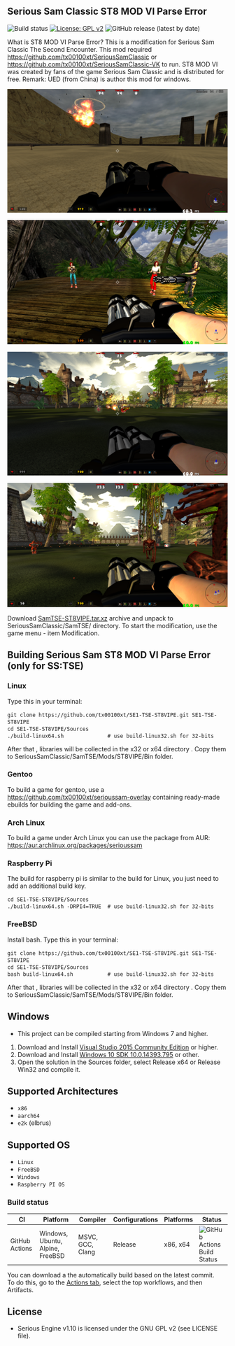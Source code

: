 ## Serious Sam Classic ST8 MOD VI Parse Error
![Build status](https://github.com/tx00100xt/SE1-TSE-ST8VIPE/actions/workflows/cibuild.yml/badge.svg)
[![License: GPL v2](https://img.shields.io/badge/License-GPL_v2-blue.svg)](https://www.gnu.org/licenses/old-licenses/gpl-2.0.en.html)
![GitHub release (latest by date)](https://img.shields.io/github/v/release/tx00100xt/SE1-TSE-ST8VIPE)

What is ST8 MOD VI Parse Error?
This is a modification for Serious Sam Classic The Second Encounter. 
This mod required https://github.com/tx00100xt/SeriousSamClassic or https://github.com/tx00100xt/SeriousSamClassic-VK to run.
ST8 MOD VI was created by fans of the game Serious Sam Classic and is distributed for free.
Remark:  UED (from China) is author this mod for windows.

![ST8PE1](https://raw.githubusercontent.com/tx00100xt/SE1-TSE-ST8VIPE/main/Images/st8vipe-1.png)

![ST8PE2](https://raw.githubusercontent.com/tx00100xt/SE1-TSE-ST8VIPE/main/Images/st8vipe-2.png)

![ST8PE3](https://raw.githubusercontent.com/tx00100xt/SE1-TSE-ST8VIPE/main/Images/st8vipe-3.png)

![ST8PE4](https://raw.githubusercontent.com/tx00100xt/SE1-TSE-ST8VIPE/main/Images/st8vipe-4.png)


Download [SamTSE-ST8VIPE.tar.xz] archive and unpack to  SeriousSamClassic/SamTSE/ directory.
To start the modification, use the game menu - item Modification.

Building Serious Sam ST8 MOD VI Parse Error (only for SS:TSE)
-------------------------------------------------------------

### Linux

Type this in your terminal:

```
git clone https://github.com/tx00100xt/SE1-TSE-ST8VIPE.git SE1-TSE-ST8VIPE
cd SE1-TSE-ST8VIPE/Sources
./build-linux64.sh              # use build-linux32.sh for 32-bits
```
After that , libraries will be collected in the x32 or x64 directory . 
Copy them to SeriousSamClassic/SamTSE/Mods/ST8VIPE/Bin folder.

### Gentoo

To build a game for gentoo, use a https://github.com/tx00100xt/serioussam-overlay containing ready-made ebuilds for building the game and add-ons.

### Arch Linux

To build a game under Arch Linux you can use the package from AUR: https://aur.archlinux.org/packages/serioussam

### Raspberry Pi

The build for raspberry pi is similar to the build for Linux, you just need to add an additional build key.

```
cd SE1-TSE-ST8VIPE/Sources
./build-linux64.sh -DRPI4=TRUE	# use build-linux32.sh for 32-bits
```
### FreeBSD

Install bash. 
Type this in your terminal:

```
git clone https://github.com/tx00100xt/SE1-TSE-ST8VIPE.git SE1-TSE-ST8VIPE
cd SE1-TSE-ST8VIPE/Sources
bash build-linux64.sh       	# use build-linux32.sh for 32-bits
```
After that , libraries will be collected in the x32 or x64 directory . 
Copy them to SeriousSamClassic/SamTSE/Mods/ST8VIPE/Bin folder.

Windows
-------
* This project can be compiled starting from Windows 7 and higher.

1. Download and Install [Visual Studio 2015 Community Edition] or higher.
2. Download and Install [Windows 10 SDK 10.0.14393.795] or other.
3. Open the solution in the Sources folder, select Release x64 or Release Win32 and compile it.

Supported Architectures
----------------------
* `x86`
* `aarch64`
* `e2k` (elbrus)

Supported OS
-----------
* `Linux`
* `FreeBSD`
* `Windows`
* `Raspberry PI OS`

### Build status
|CI|Platform|Compiler|Configurations|Platforms|Status|
|---|---|---|---|---|---|
|GitHub Actions|Windows, Ubuntu, Alpine, FreeBSD|MSVC, GCC, Clang|Release|x86, x64|![GitHub Actions Build Status](https://github.com/tx00100xt/SE1-TSE-ST8VIPE/actions/workflows/cibuild.yml/badge.svg)

You can download a the automatically build based on the latest commit.  
To do this, go to the [Actions tab], select the top workflows, and then Artifacts.

License
-------

* Serious Engine v1.10 is licensed under the GNU GPL v2 (see LICENSE file).


[SamTSE-ST8VIPE.tar.xz]: https://drive.google.com/file/d/1I5wT0E3VnryIGWDqpYMzTP1fqIYWBmSH/view?usp=sharing "Serious Sam Classic ST8 MOD VI Parse Error"
[Visual Studio 2015 Community Edition]: https://go.microsoft.com/fwlink/?LinkId=615448&clcid=0x409 "Visual Studio 2015 Community Edition"
[Windows 10 SDK 10.0.14393.795]: https://go.microsoft.com/fwlink/p/?LinkId=838916 "Windows 10 SDK 10.0.14393.795"
[Actions tab]: https://github.com/tx00100xt/SE1-TSE-ST8VIPE/actions "Download Artifacts"
